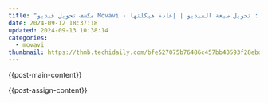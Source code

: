 ```yaml
---
title: "مكشف تحويل فيديو Movavi - تنزيل بسيط جدا: تحويل صيغة الفيديو | إعادة هيكلتها"
date: 2024-09-12 18:37:18
updated: 2024-09-13 10:38:14
categories:
  - movavi
thumbnail: https://thmb.techidaily.com/bfe527075b76486c457bb40593f28ebdf4420fa39a7d079da9e7faa5dde71ba1.jpg
---
```


{{post-main-content}}

<ins class="adsbygoogle"
     style="display:block"
     data-ad-format="autorelaxed"
     data-ad-client="ca-pub-7571918770474297"
     data-ad-slot="1223367746"></ins>

{{post-assign-content}}

<ins class="adsbygoogle"
     style="display:block"
     data-ad-client="ca-pub-7571918770474297"
     data-ad-slot="8358498916"
     data-ad-format="auto"
     data-full-width-responsive="true"></ins>
